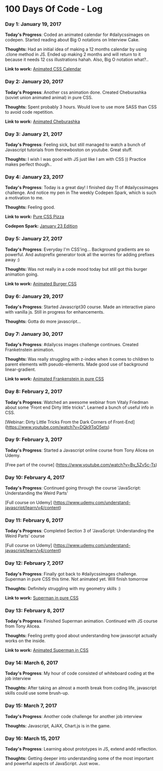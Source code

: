 # 100 Days Of Code - Log

### Day 1: January 19, 2017

**Today's Progress**: Coded an animated calendar for #dailycssimages on codepen. Started reading about Big O notations on Interview Cake.

**Thoughts:** Had an initial idea of making a 12 months calendar by using .clone method in JS. Ended up making 2 months and will return to it because it needs 12 css illustrations hahah. Also, Big O notation what?..

**Link to work:** [Animated CSS Calendar](http://codepen.io/slyka85/full/WRRVpb)

### Day 2: January 20, 2017

**Today's Progress**: Another css animation done. Created Cheburashka (soviet union animated animal) in pure CSS.

**Thoughts:** Spent probably 3 hours. Would love to use more SASS than CSS to avoid code repetition. 

**Link to work:** [Animated Cheburashka](http://codepen.io/slyka85/full/bgqPaK)

### Day 3: January 21, 2017

**Today's Progress**: Feeling sick, but still managed to watch a bunch of Javascript tutorials from thenewboston on youtube. Great stuff.

**Thoughts:** I wish I was good with JS just like I am with CSS )) Practice makes perfect though..

### Day 4: January 23, 2017

**Today's Progress**: Today is a great day! I finished day 11 of #dailycssimages challenge. And notice my pen in The weekly Codepen Spark, which is such a motivation to me.

**Thoughts:** Feeling good.

**Link to work:** [Pure CSS Pizza](http://codepen.io/slyka85/pen/dNRVRg)

**Codepen Spark:** [January 23 Edition](https://codepen.io/spark/8)


### Day 5: January 27, 2017

**Today's Progress**: Everyday I'm CSS'ing... Background gradients are so powerful.  And autoprefix generator took all the worries for adding prefixes away :) 

**Thoughts:** Was not really in a code mood today but still got this burger animation going.

**Link to work:** [Animated Burger CSS](http://codepen.io/slyka85/pen/pRdwog)


### Day 6: January 29, 2017

**Today's Progress**: Started Javascript30 course. Made an interactive piano with vanilla js. Still in progress for enhancements.

**Thoughts:** Gotta do more javascript...


### Day 7: January 30, 2017

**Today's Progress**: #dailycss images challenge continues. Created Franketnstein animation.

**Thoughts:** Was really struggling with z-index when it comes to children to parent elements with pseudo-elements. Made good use of background linear-gradient.

**Link to work:** [Animated Frankenstein in pure CSS](http://codepen.io/slyka85/pen/xgYKbv)


### Day 8: February 2, 2017

**Today's Progress**: Watched an awesome webinar from Vitaly Friedman about some 'Front end Dirty little tricks". Learned a bunch of useful info in CSS. 

 [Webinar: Dirty Little Tricks From the Dark Corners of Front-End] (https://www.youtube.com/watch?v=DQk9TqO5ets)


### Day 9: February 3, 2017

**Today's Progress**: Started a Javascript online course from Tony Alicea on Udemy. 

 [Free part of the course] (https://www.youtube.com/watch?v=Bv_5Zv5c-Ts)



### Day 10: February 4, 2017

**Today's Progress**: Continued going through the course 'JavaScript: Understanding the Weird Parts'

 [Full course on Udemy] (https://www.udemy.com/understand-javascript/learn/v4/content)



### Day 11: February 6, 2017

**Today's Progress**: Completed Section 3 of 'JavaScript: Understanding the Weird Parts' course

 [Full course on Udemy] (https://www.udemy.com/understand-javascript/learn/v4/content)


### Day 12: February 7, 2017

**Today's Progress**: Finally got back to #dailycssimages challenge. Superman in pure CSS this time. Not animated yet. Will finish tomorrow

**Thoughts:** Definitely struggling with my geometry skills :)

**Link to work:** [Superman in pure CSS](http://codepen.io/slyka85/full/egLgbb/)


### Day 13: February 8, 2017

**Today's Progress**: Finished Superman animation. Continued with JS course from Tony Alicea.

**Thoughts:** Feeling pretty good about understanding how javascript actually works on the inside.

**Link to work:** [Animated Superman in CSS](http://codepen.io/slyka85/full/egLgbb/)


### Day 14: March 6, 2017

**Today's Progress**: My hour of code consisted of whiteboard coding at the job interview

**Thoughts:** After taking an almost a month break from coding life, javascript skills could use some brush-up. 


### Day 15: March 7, 2017

**Today's Progress**: Another code challenge for another job interview

**Thoughts:** Javascript, AJAX, Chart.js is in the game.


### Day 16: March 15, 2017

**Today's Progress**: Learning about prototypes in JS, extend andd reflection.

**Thoughts:** Getting deeper into understanding some of the most important and powerful aspects of JavaScript. Just wow..
